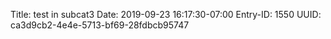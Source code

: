 Title: test in subcat3
Date: 2019-09-23 16:17:30-07:00
Entry-ID: 1550
UUID: ca3d9cb2-4e4e-5713-bf69-28fdbcb95747

